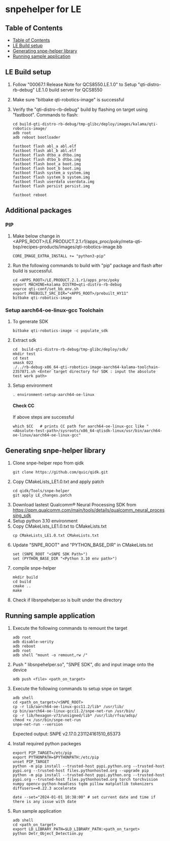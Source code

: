 # snpehelper for LE
## Table of Contents

- [Table of Contents](#table-of-contents)
- [LE Build setup](#le-build-setup)
- [Generating snpe-helper library](#generating-snpe-helper-library)
- [Running sample application](#running-sample-application)

## LE Build setup

1. Follow "00067.1 Release Note for QCS8550.LE.1.0" to Setup "qti-distro-rb-debug" LE.1.0 build server for QCS8550
2. Make sure "bitbake qti-robotics-image" is successful 
3. Verify the "qti-distro-rb-debug" build by flashing on target using "fastboot". Commands to flash:

    ```
    cd build-qti-distro-rb-debug/tmp-glibc/deploy/images/kalama/qti-robotics-image/
    adb root
    adb reboot bootloader
        
    fastboot flash abl_a abl.elf
    fastboot flash abl_b abl.elf
    fastboot flash dtbo_a dtbo.img
    fastboot flash dtbo_b dtbo.img
    fastboot flash boot_a boot.img
    fastboot flash boot_b boot.img
    fastboot flash system_a system.img
    fastboot flash system_b system.img
    fastboot flash userdata userdata.img
    fastboot flash persist persist.img

    fastboot reboot
    ```

## Additional packages

### PIP
1. Make below change in <APPS_ROOT>/LE.PRODUCT.2.1.r1/apps_proc/poky/meta-qti-bsp/recipes-products/images/qti-robotics-image.bb
    ```
    CORE_IMAGE_EXTRA_INSTALL += "python3-pip" 
    ```

2.  Run the following commands to build with "pip" package and flash after build is successful.
    ```
    cd <APPS_ROOT>/LE.PRODUCT.2.1.r1/apps_proc/poky
    export MACHINE=kalama DISTRO=qti-distro-rb-debug
    source qti-conf/set_bb_env.sh
    export PREBUILT_SRC_DIR="<APPS_ROOT>/prebuilt_HY11"
    bitbake qti-robotics-image
    ```
### Setup aarch64-oe-linux-gcc Toolchain
1. To generate SDK
    ```
    bitbake qti-robotics-image -c populate_sdk
    ```
2. Extract sdk
    ```
    cd  build-qti-distro-rb-debug/tmp-glibc/deploy/sdk/
    mkdir test
    cd test 
    umask 022 
    ./../rb-debug-x86_64-qti-robotics-image-aarch64-kalama-toolchain-2357871.sh <Enter target directory for SDK : input the absolute test work path>
    ```
3. Setup environment
    ```
    . environment-setup-aarch64-oe-linux
    ```
    #### Check CC
    If above steps are successful
    ```
    which $CC   # prints CC path for aarch64-oe-linux-gcc like "<Absolute-test-path>/sysroots/x86_64-qtisdk-linux/usr/bin/aarch64-oe-linux/aarch64-oe-linux-gcc"
    ```

## Generating snpe-helper library
1. Clone snpe-helper repo from qidk
    ```
    git clone https://github.com/quic/qidk.git
    ```
2. Copy CMakeLists_LE1.0.txt and apply patch
    ```
    cd qidk/Tools/snpe-helper
    git apply LE_changes.patch
    ```
3. Download lastest Qualcomm® Neural Processing SDK from https://qpm.qualcomm.com/main/tools/details/qualcomm_neural_processing_sdk
4. Setup python 3.10 environment
5. Copy CMakeLists_LE1.0.txt to CMakeLists.txt
    ```
    cp CMakeLists_LE1.0.txt CMakeLists.txt
    ```
6. Update "SNPE_ROOT" and "PYTHON_BASE_DIR" in CMakeLists.txt
    ```
    set (SNPE_ROOT "<SNPE SDK Path>")
    set (PYTHON_BASE_DIR "<Python 3.10 env path>")
    ```
7. compile snpe-helper 
    ```
    mkdir build
    cd build
    cmake ..
    make
    ```
8. Check if libsnpehelper.so is built under the <build> directory

## Running sample application
1. Execute the following commands to remount the target
    ```
    adb root
    adb disable-verity
    adb reboot
    adb root
    adb shell "mount -o remount,rw /"
    ```
2. Push " libsnpehelper.so", "SNPE SDK", dlc and input image onto the device
    ```
    adb push <file> <path_on_target>
    ```
3. Execute the following commands to setup snpe on target
    ```
    adb shell
    cd <path_on_target>/<SNPE_ROOT>
    cp -r lib/aarch64-oe-linux-gcc11.2/lib* /usr/lib/
    cp bin/aarch64-oe-linux-gcc11.2/snpe-net-run /usr/bin/
    cp -r lib/hexagon-v73/unsigned/lib* /usr/lib/rfsa/adsp/
    chmod +x /usr/bin/snpe-net-run
    snpe-net-run --version
    ```
    Expected output: SNPE v2.17.0.231124161510_65373

4. Install required python packeges
    ```
    export PIP_TARGET=/etc/pip
    export PYTHONPATH=$PYTHONPATH:/etc/pip
    unset PIP_TARGET
    python -m pip install --trusted-host pypi.python.org --trusted-host pypi.org --trusted-host files.pythonhosted.org --upgrade pip
    python -m pip install --trusted-host pypi.python.org --trusted-host pypi.org --trusted-host files.pythonhosted.org torch torchvision numpy opencv-python-headless tqdm pillow matplotlib tokenizers diffusers==0.22.3 accelerate
    ``` 
    ``` 
    date --set="2024-01-01 10:38:00" # set current date and time if there is any issue with date
    ``` 
5. Run sample application 
    ```
    adb shell
    cd <path_on_target>
    export LD_LIBRARY_PATH=$LD_LIBRARY_PATH:<path_on_target>
    python Detr_Object_Detection.py
    ```